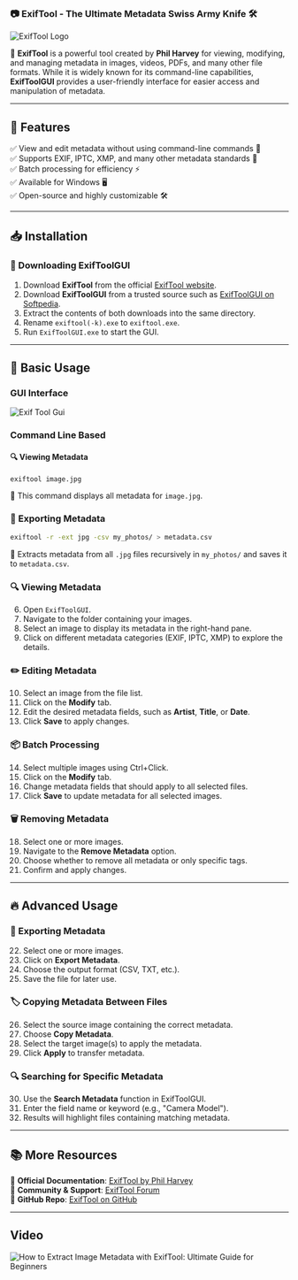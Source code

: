 ### 📷 ExifTool - The Ultimate Metadata Swiss Army Knife 🛠️

![ExifTool Logo](https://exiftool.org/ET-256.png)

🚀 **ExifTool** is a powerful tool created by **Phil Harvey** for viewing, modifying, and managing metadata in images, videos, PDFs, and many other file formats. While it is widely known for its command-line capabilities, **ExifToolGUI** provides a user-friendly interface for easier access and manipulation of metadata.

---

## 🌟 Features

✅ View and edit metadata without using command-line commands 🎯  
✅ Supports EXIF, IPTC, XMP, and many other metadata standards 📜  
✅ Batch processing for efficiency ⚡  
✅ Available for Windows 🖥️  
✅ Open-source and highly customizable 🛠️  

---

## 📥 Installation

### 🔹 Downloading ExifToolGUI
1. Download **ExifTool** from the official [ExifTool website](https://exiftool.org/).
2. Download **ExifToolGUI** from a trusted source such as [ExifToolGUI on Softpedia](https://www.softpedia.com/get/Multimedia/Graphic/Graphic-Editors/ExifTool-GUI.shtml).
3. Extract the contents of both downloads into the same directory.
4. Rename `exiftool(-k).exe` to `exiftool.exe`.
5. Run `ExifToolGUI.exe` to start the GUI.

---

## 🚀 Basic Usage

### GUI Interface

![Exif Tool Gui](https://exiftool.org/gui/img/gui01.png)

### Command Line Based

#### 🔍 Viewing Metadata
```bash
exiftool image.jpg
```
🔹 This command displays all metadata for `image.jpg`.

### 📂 Exporting Metadata
```bash
exiftool -r -ext jpg -csv my_photos/ > metadata.csv
```
🔹 Extracts metadata from all `.jpg` files recursively in `my_photos/` and saves it to `metadata.csv`.

### 🔍 Viewing Metadata
6. Open `ExifToolGUI`.
7. Navigate to the folder containing your images.
8. Select an image to display its metadata in the right-hand pane.
9. Click on different metadata categories (EXIF, IPTC, XMP) to explore the details.

### ✏️ Editing Metadata
10. Select an image from the file list.
11. Click on the **Modify** tab.
12. Edit the desired metadata fields, such as **Artist**, **Title**, or **Date**.
13. Click **Save** to apply changes.

### 📦 Batch Processing
14. Select multiple images using Ctrl+Click.
15. Click on the **Modify** tab.
16. Change metadata fields that should apply to all selected files.
17. Click **Save** to update metadata for all selected images.

### 🗑️ Removing Metadata
18. Select one or more images.
19. Navigate to the **Remove Metadata** option.
20. Choose whether to remove all metadata or only specific tags.
21. Confirm and apply changes.

---

## 🔥 Advanced Usage

### 📂 Exporting Metadata
22. Select one or more images.
23. Click on **Export Metadata**.
24. Choose the output format (CSV, TXT, etc.).
25. Save the file for later use.

### 🏷️ Copying Metadata Between Files
26. Select the source image containing the correct metadata.
27. Choose **Copy Metadata**.
28. Select the target image(s) to apply the metadata.
29. Click **Apply** to transfer metadata.

### 🔍 Searching for Specific Metadata
30. Use the **Search Metadata** function in ExifToolGUI.
31. Enter the field name or keyword (e.g., "Camera Model").
32. Results will highlight files containing matching metadata.

---

## 📚 More Resources

📜 **Official Documentation**: [ExifTool by Phil Harvey](https://exiftool.org/)  
💬 **Community & Support**: [ExifTool Forum](https://exiftool.org/forum/)  
🐙 **GitHub Repo**: [ExifTool on GitHub](https://github.com/exiftool/exiftool)  

---

## Video 

![How to Extract Image Metadata with ExifTool: Ultimate Guide for Beginners](https://www.youtube.com/watch?v=8gL-uCnbLn0)